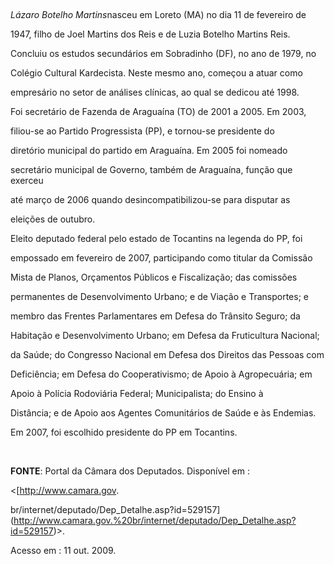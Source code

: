 

 



*Lázaro Botelho Martins*nasceu em Loreto (MA) no dia 11 de fevereiro de

1947, filho de Joel Martins dos Reis e de Luzia Botelho Martins Reis.



Concluiu os estudos secundários em Sobradinho (DF), no ano de 1979, no

Colégio Cultural Kardecista. Neste mesmo ano, começou a atuar como

empresário no setor de análises clínicas, ao qual se dedicou até 1998.



Foi secretário de Fazenda de Araguaína (TO) de 2001 a 2005. Em 2003,

filiou-se ao Partido Progressista (PP), e tornou-se presidente do

diretório municipal do partido em Araguaína. Em 2005 foi nomeado

secretário municipal de Governo, também de Araguaína, função que exerceu

até março de 2006 quando desincompatibilizou-se para disputar as

eleições de outubro.



Eleito deputado federal pelo estado de Tocantins na legenda do PP, foi

empossado em fevereiro de 2007, participando como titular da Comissão

Mista de Planos, Orçamentos Públicos e Fiscalização; das comissões

permanentes de Desenvolvimento Urbano; e de Viação e Transportes; e

membro das Frentes Parlamentares em Defesa do Trânsito Seguro; da

Habitação e Desenvolvimento Urbano; em Defesa da Fruticultura Nacional;

da Saúde; do Congresso Nacional em Defesa dos Direitos das Pessoas com

Deficiência; em Defesa do Cooperativismo; de Apoio à Agropecuária; em

Apoio à Polícia Rodoviária Federal; Municipalista; do Ensino à

Distância; e de Apoio aos Agentes Comunitários de Saúde e às Endemias.



Em 2007, foi escolhido presidente do PP em Tocantins.



 



**FONTE**: Portal da Câmara dos Deputados. Disponível em :

\<[http://www.camara.gov.

br/internet/deputado/Dep\_Detalhe.asp?id=529157](http://www.camara.gov.%20br/internet/deputado/Dep_Detalhe.asp?id=529157)\>.

Acesso em : 11 out. 2009.



 



 



 



 



 



 



 

